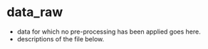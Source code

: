 # data_raw 
- data for which no pre-processing has been applied goes here. 
- descriptions of the file below. 

